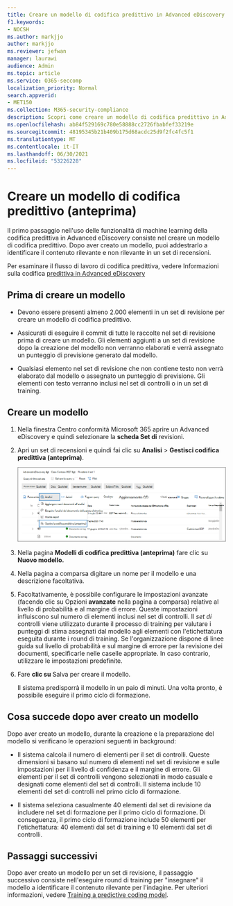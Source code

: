 ```yaml
---
title: Creare un modello di codifica predittivo in Advanced eDiscovery
f1.keywords:
- NOCSH
ms.author: markjjo
author: markjjo
ms.reviewer: jefwan
manager: laurawi
audience: Admin
ms.topic: article
ms.service: O365-seccomp
localization_priority: Normal
search.appverid:
- MET150
ms.collection: M365-security-compliance
description: Scopri come creare un modello di codifica predittivo in Advanced eDiscovery. Questo è il primo passaggio nell'uso delle funzionalità di machine learning in Advanced eDiscovery per identificare il contenuto pertinente e non pertinente in un set di recensioni.
ms.openlocfilehash: ab84f529169c780e58888cc2726fbabfef33219e
ms.sourcegitcommit: 48195345b21b409b175d68acdc25d9f2fc4fc5f1
ms.translationtype: MT
ms.contentlocale: it-IT
ms.lasthandoff: 06/30/2021
ms.locfileid: "53226228"
---
```

# <a name="create-a-predictive-coding-model-preview"></a>Creare un modello di codifica predittivo (anteprima)

Il primo passaggio nell'uso delle funzionalità di machine learning della codifica predittiva in Advanced eDiscovery consiste nel creare un modello di codifica predittivo. Dopo aver creato un modello, puoi addestrarlo a identificare il contenuto rilevante e non rilevante in un set di recensioni.

Per esaminare il flusso di lavoro di codifica predittiva, vedere Informazioni sulla codifica [predittiva in Advanced eDiscovery](predictive-coding-overview.md#the-predictive-coding-workflow)

## <a name="before-you-create-a-model"></a>Prima di creare un modello

- Devono essere presenti almeno 2.000 elementi in un set di revisione per creare un modello di codifica predittivo.

- Assicurati di eseguire il commit di tutte le raccolte nel set di revisione prima di creare un modello. Gli elementi aggiunti a un set di revisione dopo la creazione del modello non verranno elaborati e verrà assegnato un punteggio di previsione generato dal modello.

- Qualsiasi elemento nel set di revisione che non contiene testo non verrà elaborato dal modello o assegnato un punteggio di previsione. Gli elementi con testo verranno inclusi nel set di controlli o in un set di training.

## <a name="create-a-model"></a>Creare un modello

1. Nella finestra Centro conformità Microsoft 365 aprire un Advanced eDiscovery e quindi selezionare la **scheda Set di** revisioni.

2. Apri un set di recensioni e quindi fai clic su **Analisi**  >  **Gestisci codifica predittiva (anteprima)**.

   ![Fai clic sul menu a discesa Analizza nel set di recensioni per passare alla pagina Codifica predittiva](..\media\ManagePredictiveCoding.png)

3. Nella pagina **Modelli di codifica predittiva (anteprima)** fare clic su **Nuovo modello.**

4. Nella pagina a comparsa digitare un nome per il modello e una descrizione facoltativa.

5. Facoltativamente, è possibile configurare le impostazioni avanzate (facendo clic su Opzioni **avanzate** nella pagina a comparsa) relative al livello di probabilità e al margine di errore. Queste impostazioni influiscono sul numero di elementi inclusi nel set di controlli. Il *set di* controlli viene utilizzato durante il processo di training per valutare i punteggi di stima assegnati dal modello agli elementi con l'etichettatura eseguita durante i round di training. Se l'organizzazione dispone di linee guida sul livello di probabilità e sul margine di errore per la revisione dei documenti, specificarle nelle caselle appropriate. In caso contrario, utilizzare le impostazioni predefinite.

6. Fare **clic su** Salva per creare il modello.

   Il sistema predisporrà il modello in un paio di minuti. Una volta pronto, è possibile eseguire il primo ciclo di formazione.

## <a name="what-happens-after-you-create-a-model"></a>Cosa succede dopo aver creato un modello

Dopo aver creato un modello, durante la creazione e la preparazione del modello si verificano le operazioni seguenti in background:

- Il sistema calcola il numero di elementi per il set di controlli. Queste dimensioni si basano sul numero di elementi nel set di revisione e sulle impostazioni per il livello di confidenza e il margine di errore. Gli elementi per il set di controlli vengono selezionati in modo casuale e designati come elementi del set di controlli. Il sistema include 10 elementi del set di controlli nel primo ciclo di formazione.

- Il sistema seleziona casualmente 40 elementi dal set di revisione da includere nel set di formazione per il primo ciclo di formazione. Di conseguenza, il primo ciclo di formazione include 50 elementi per l'etichettatura: 40 elementi dal set di training e 10 elementi dal set di controlli.

## <a name="next-steps"></a>Passaggi successivi

Dopo aver creato un modello per un set di revisione, il passaggio successivo consiste nell'eseguire round di training per "insegnare" il modello a identificare il contenuto rilevante per l'indagine. Per ulteriori informazioni, vedere [Training a predictive coding model](predictive-coding-train-model.md).
